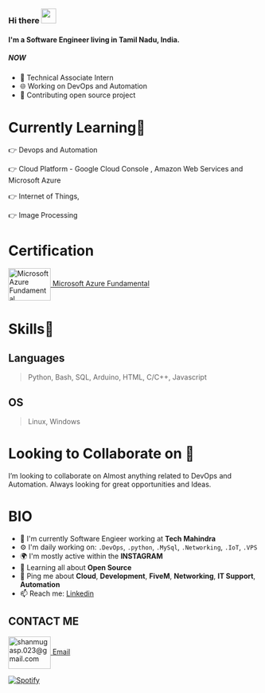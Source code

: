 ### Hi there  <img src="https://raw.githubusercontent.com/MartinHeinz/MartinHeinz/master/wave.gif" width="30px">


#### I'm a Software Engineer living in Tamil Nadu, India.

##### NOW

- 💼 Technical Associate Intern
- 🌐 Working on DevOps and Automation
- 💅 Contributing open source project

# Currently Learning🎯
👉 Devops and Automation

👉 Cloud Platform - Google Cloud Console , Amazon Web Services and Microsoft Azure 

👉 Internet of Things,

👉 Image Processing

# Certification

<a href=" https://www.credly.com/badges/fa601f2b-eff2-4237-8b3b-565fae441bc4/public_url" target="blank"><img align="center"
src="https://images.credly.com/size/340x340/images/6a254dad-77e5-4e71-8049-94e5c7a15981/azure-fundamentals-600x600.png"
alt="Microsoft Azure Fundamental" height="65" width="85" /> [Microsoft Azure Fundamental]( https://www.credly.com/badges/fa601f2b-eff2-4237-8b3b-565fae441bc4/public_url)

# Skills🥇

## Languages
> Python, Bash, SQL, Arduino, HTML, C/C++, Javascript

## OS
> Linux, Windows

# Looking to Collaborate on 👯
I’m looking to collaborate on Almost anything related to DevOps and Automation. Always looking for great opportunities and Ideas.  



# BIO

- 🏢 I'm currently Software Engieer working at **Tech Mahindra**
- ⚙️ I'm daily working on: `.DevOps`, `.python`, `.MySql`, `.Networking`, `.IoT`, `.VPS`
- 🌍 I'm mostly active within the **INSTAGRAM**
- 🌱 Learning all about **Open Source**
- 💬 Ping me about **Cloud**, **Development**, **FiveM**, **Networking**, **IT Support**, **Automation**
- 📫 Reach me: [Linkedin](https://www.linkedin.com/in/bs5/)

## CONTACT ME

<a href="mailto:shanmugasp.023@gmail.com" target="blank"><img align="center" src="https://1000logos.net/wp-content/uploads/2018/05/Gmail-logo.png" alt="shanmugasp.023@gmail.com" height="65" width="85" /> [Email](mailto:shanmugasp.023@gmail.com)
  
  [![Spotify](https://shanmu-github-spotify.vercel.app/api/spotify)](https://open.spotify.com/user/7e7nyhl8s3yp0h148tlkldeg2)
